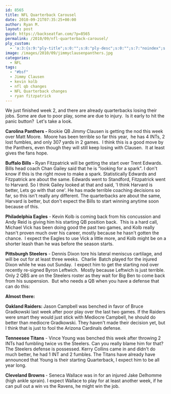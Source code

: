 ```yaml
---
id: 8565
title: NFL Quarterback Carousel
date: 2010-09-21T07:35:25+00:00
author: Ryan M.
layout: post
guid: https://backseatfan.com/?p=8565
permalink: /2010/09/nfl-quarterback-carousel/
ply_custom:
  - 'a:3:{s:9:"ply-title";s:0:"";s:8:"ply-desc";s:0:"";s:7:"noindex";s:0:"";}'
image: /images/2010/09/jimmyclausenpanthers.jpg
categories:
  - NFL
tags:
  - "#bsf"
  - Jimmy Clausen
  - kevin kolb
  - nfl qb changes
  - NFL Quarterback changes
  - ryan fitzpatrick
---
```


<div class="entry">
  <p>
    We just finished week 2, and there are already quarterbacks losing their jobs. Some are due to poor play, some are due to injury.  Is it early to hit the panic button?  Let's take a look.
  </p>

  <p>
    <strong>Carolina Panthers - </strong>Rookie QB Jimmy Clausen is getting the nod this week over Matt Moore.  Moore has been terrible so far this year,  he has 4 INTs, 2 lost fumbles, and only 307 yards in 2 games.  I think this is a good move by the Panthers, even though they will still keep losing with Clausen.  It at least gives the fans hope.
  </p>

  <p>
    <strong>Buffalo Bills - </strong>Ryan Fitzpatrick will be getting the start over Trent Edwards. Bills head coach Chan Gailey said that he is "looking for a spark". I don't know if this is the right move to make a spark. Statistically Edwards and Fitzpatrick are about the same. Edwards went to Standford, Fitzpatrick went to Harvard. So I think Gailey looked at that and said, 'I think Harvard is better, Lets go with that one'. He has made terrible coaching decisions so far, so this isn't really any different. The quarterbacks are about the same, Harvard is better, but don't expect the Bills to start winning anytime soon because of this.
  </p>

  <p>
    <strong>Philadelphia Eagles</strong> - Kevin Kolb is coming back from his concussion and Andy Reid is giving him his starting QB position back.  This is a hard call, Michael Vick has been doing good the past two games, and Kolb really hasn't proven much over his career, mostly because he hasn't gotten the chance.  I expect the Eagles to use Vick a little more, and Kolb might be on a shorter leash than he was before the season starts.
  </p>

  <p>
    <strong>Pittsburgh Steelers</strong> - Dennis Dixon tore his lateral meniscus cartilage, and will be out for at least three weeks.  Charlie  Batch played for the injured Dixon while he was out Sunday.  I expect him to get the starting nod over recently re-signed Byron Leftwich.  Mostly because Leftwich is just terrible.  Only 2 QBS are on the Steelers roster as they wait for Big Ben to come back from his suspension.  But who needs a QB when you have a defense that can do this:
  </p>

  <p>
  </p>

  <p>
    <strong>Almost there:</strong>
  </p>

  <p>
    <strong>Oakland Raiders: </strong> Jason Campbell was benched in favor of Bruce Gradkowski last week after poor play over the last two games. If the Raiders were smart they would just stick with Mediocre Campbell, he should do better than mediocre Gradkowski. They haven't made their decision yet, but I think that is just to fool the Arizona Cardinals defense.
  </p>

  <p>
    <strong>Tenneesee Titans</strong> - Vince Young was benched this week after throwing 2 INTs had fumbling twice vs the Steelers. Can you really blame him for that? The Steelers defense is possessed. Kerry Collins came in and didn't do much better, he had 1 INT and 2 fumbles. The Titans have already have announced that Young is their starting Quarterback, I expect him to be all year long.
  </p>

  <p>
    <strong>Cleveland Browns </strong>- Seneca Wallace was in for an injured Jake Delhomme (high ankle sprain). I expect Wallace to play for at least another week, if he can pull out a win vs the Ravens, he might win the job.
  </p>
</div>
